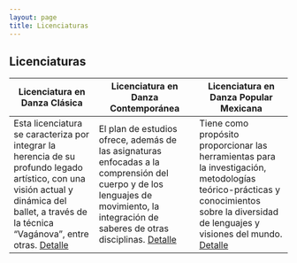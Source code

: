 ```yaml
---
layout: page
title: Licenciaturas
---
```


## Licenciaturas

|Licenciatura en Danza Clásica|Licenciatura en Danza Contemporánea|Licenciatura en Danza Popular Mexicana|
|------------------------------|--------------------------|------------------------|
|Esta licenciatura se caracteriza por integrar la herencia de su profundo legado artístico, con una visión actual y dinámica del ballet, a través de la técnica “Vagánova”, entre otras. <a href="lic1.html" class="button special">Detalle</a>|El plan de estudios ofrece, además de las asignaturas enfocadas a la comprensión del cuerpo y de los lenguajes de movimiento, la integración de saberes de otras disciplinas. <a href="lic2.html" class="button special">Detalle</a>|Tiene como propósito proporcionar las herramientas para la investigación, metodologías teórico-prácticas y conocimientos sobre la diversidad de lenguajes y visiones del mundo. <a href="lic3.html" class="button special">Detalle</a>




